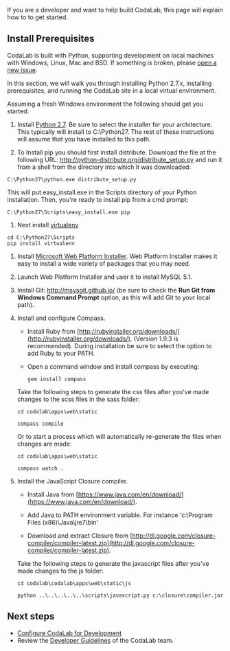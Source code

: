 If you are a developer and want to help build CodaLab, this page will explain how to to get started.

## Install Prerequisites

CodaLab is built with Python, supporting development on local machines with Windows, Linux, Mac and BSD. If something is broken, please [open a new issue](https://github.com/codalab/codalab/issues?state=open).

In this section, we will walk you through installing Python 2.7.x, installing prerequisites, and running the CodaLab site in a local virtual environment.

Assuming a fresh Windows environment the following should get you started:

1. Install [Python 2.7](http://www.python.org/download/). Be sure to select the installer for your architecture. This typically will install to C:\Python27. The rest of these instructions will assume that you have installed to this path.

1. To Install pip you should first install distribute. Download the file at the following URL:
   http://python-distribute.org/distribute_setup.py and run it from a shell from the directory into which it was downloaded:
```
C:\Python27\python.exe distribute_setup.py
```
This will put easy_install.exe in the Scripts directory of your Python installation. Then, you're ready to install pip from a cmd prompt:
```
C:\Python27\Scripts\easy_install.exe pip
```

1. Next install [virtualenv](http://www.virtualenv.org/)
```
cd C:\Python27\Scripts
pip install virtualenv
```

1. Install [Microsoft Web Platform Installer](http://www.microsoft.com/web/downloads/platform.aspx). Web Platform Installer makes it easy to install a wide variety of packages that you may need.

1. Launch Web Platform Installer and user it to install MySQL 5.1.

1. Install Git: http://msysgit.github.io/ (be sure to check the **Run Git from Windows Command Prompt** option, as this will add Git to your local path).

5. Install and configure Compass.

   - Install Ruby from  [http://rubyinstaller.org/downloads/](http://rubyinstaller.org/downloads/). (Version 1.9.3 is recommended). During installation be sure to select the option to add Ruby to your PATH.
 
   - Open a command window and install compass by executing: 

     `gem install compass`

   Take the following steps to generate the css files after you've made changes to the scss files in the sass folder:

     `cd codalab\apps\web\static`

     `compass compile`

   Or to start a process which will automatically re-generate the files when changes are made:

     `cd codalab\apps\web\static`

     `compass watch .`

6. Install the JavaScript Closure compiler.

   - Install Java from  [https://www.java.com/en/download/](https://www.java.com/en/download/).
  
   - Add Java to PATH environment variable. For instance 'c:\Program Files (x86)\Java\jre7\bin'

   - Download and extract Closure from [http://dl.google.com/closure-compiler/compiler-latest.zip](http://dl.google.com/closure-compiler/compiler-latest.zip).

   Take the following steps to generate the javascript files after you've made changes to the js folder:

     `cd codalab\codalab\apps\web\static\js`

     `python ..\..\..\..\..\scripts\javascript.py c:\closure\compiler.jar`

## Next steps
- [Configure CodaLab for Development](Dev_Configure-Codalab-For-Development)
- Review the [Developer Guidelines](Dev_Developer-Guidelines) of the CodaLab team.
